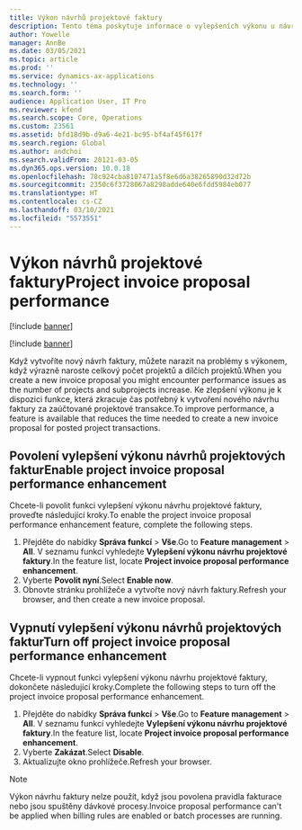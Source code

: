 ```yaml
---
title: Výkon návrhů projektové faktury
description: Tento téma poskytuje informace o vylepšeních výkonu u návrhů projektových faktur.
author: Yowelle
manager: AnnBe
ms.date: 03/05/2021
ms.topic: article
ms.prod: ''
ms.service: dynamics-ax-applications
ms.technology: ''
ms.search.form: ''
audience: Application User, IT Pro
ms.reviewer: kfend
ms.search.scope: Core, Operations
ms.custom: 23561
ms.assetid: bfd18d9b-d9a6-4e21-bc95-bf4af45f617f
ms.search.region: Global
ms.author: andchoi
ms.search.validFrom: 20121-03-05
ms.dyn365.ops.version: 10.0.18
ms.openlocfilehash: 78c924cba8107471a5f8e6d6a38265890d32d72b
ms.sourcegitcommit: 2350c6f3728067a8298adde640e6fdd5984eb077
ms.translationtype: HT
ms.contentlocale: cs-CZ
ms.lasthandoff: 03/10/2021
ms.locfileid: "5573551"
---
```

# <a name="project-invoice-proposal-performance"></a><span data-ttu-id="bc069-103">Výkon návrhů projektové faktury</span><span class="sxs-lookup"><span data-stu-id="bc069-103">Project invoice proposal performance</span></span>

[!include [banner](../includes/banner.md)]

[!include [banner](../includes/preview-banner.md)]

<span data-ttu-id="bc069-104">Když vytvoříte nový návrh faktury, můžete narazit na problémy s výkonem, když výrazně naroste celkový počet projektů a dílčích projektů.</span><span class="sxs-lookup"><span data-stu-id="bc069-104">When you create a new invoice proposal you might encounter performance issues as the number of projects and subprojects increase.</span></span> <span data-ttu-id="bc069-105">Ke zlepšení výkonu je k dispozici funkce, která zkracuje čas potřebný k vytvoření nového návrhu faktury za zaúčtované projektové transakce.</span><span class="sxs-lookup"><span data-stu-id="bc069-105">To improve performance, a feature is available that reduces the time needed to create a new invoice proposal for posted project transactions.</span></span>

## <a name="enable-project-invoice-proposal-performance-enhancement"></a><span data-ttu-id="bc069-106">Povolení vylepšení výkonu návrhů projektových faktur</span><span class="sxs-lookup"><span data-stu-id="bc069-106">Enable project invoice proposal performance enhancement</span></span>
<span data-ttu-id="bc069-107">Chcete-li povolit funkci vylepšení výkonu návrhu projektové faktury, proveďte následující kroky.</span><span class="sxs-lookup"><span data-stu-id="bc069-107">To enable the project invoice proposal performance enhancement feature, complete the following steps.</span></span>

1.  <span data-ttu-id="bc069-108">Přejděte do nabídky **Správa funkcí** > **Vše**.</span><span class="sxs-lookup"><span data-stu-id="bc069-108">Go to **Feature management** > **All**.</span></span> <span data-ttu-id="bc069-109">V seznamu funkcí vyhledejte **Vylepšení výkonu návrhu projektové faktury**.</span><span class="sxs-lookup"><span data-stu-id="bc069-109">In the feature list, locate **Project invoice proposal performance enhancement**.</span></span>
2.  <span data-ttu-id="bc069-110">Vyberte **Povolit nyní**.</span><span class="sxs-lookup"><span data-stu-id="bc069-110">Select **Enable now**.</span></span>
3.  <span data-ttu-id="bc069-111">Obnovte stránku prohlížeče a vytvořte nový návrh faktury.</span><span class="sxs-lookup"><span data-stu-id="bc069-111">Refresh your browser, and then create a new invoice proposal.</span></span>

## <a name="turn-off-project-invoice-proposal-performance-enhancement"></a><span data-ttu-id="bc069-112">Vypnutí vylepšení výkonu návrhů projektových faktur</span><span class="sxs-lookup"><span data-stu-id="bc069-112">Turn off project invoice proposal performance enhancement</span></span>
<span data-ttu-id="bc069-113">Chcete-li vypnout funkci vylepšení výkonu návrhu projektové faktury, dokončete následující kroky.</span><span class="sxs-lookup"><span data-stu-id="bc069-113">Complete the following steps to turn off the project invoice proposal performance enhancement.</span></span>

1.  <span data-ttu-id="bc069-114">Přejděte do nabídky **Správa funkcí** > **Vše**.</span><span class="sxs-lookup"><span data-stu-id="bc069-114">Go to **Feature management** > **All**.</span></span> <span data-ttu-id="bc069-115">V seznamu funkcí vyhledejte **Vylepšení výkonu návrhu projektové faktury**.</span><span class="sxs-lookup"><span data-stu-id="bc069-115">In the feature list, locate **Project invoice proposal performance enhancement**.</span></span>
2.  <span data-ttu-id="bc069-116">Vyberte **Zakázat**.</span><span class="sxs-lookup"><span data-stu-id="bc069-116">Select **Disable**.</span></span>
3.  <span data-ttu-id="bc069-117">Aktualizujte okno prohlížeče.</span><span class="sxs-lookup"><span data-stu-id="bc069-117">Refresh your browser.</span></span>

> [!NOTE]
> <span data-ttu-id="bc069-118">Výkon návrhu faktury nelze použít, když jsou povolena pravidla fakturace nebo jsou spuštěny dávkové procesy.</span><span class="sxs-lookup"><span data-stu-id="bc069-118">Invoice proposal performance can't be applied when billing rules are enabled or batch processes are running.</span></span>
